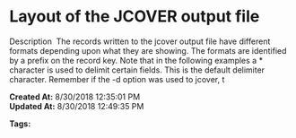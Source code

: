 # Layout of the JCOVER output file

Description  The records written to the jcover output file have different formats depending upon what they are showing. The formats are identified by a prefix on the record key. Note that in the following examples a * character is used to delimit certain fields. This is the default delimiter character. Remember if the -d option was used to jcover, t  

**Created At:** 8/30/2018 12:35:01 PM  
**Updated At:** 8/30/2018 12:49:35 PM  

**Tags:**
<badge text='jbase tools' vertical='middle' />
<badge text='jcover' vertical='middle' />
